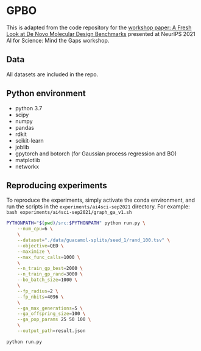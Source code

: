 # GPBO 

This is adapted from the code repository for the [workshop paper: A Fresh Look at De Novo Molecular Design Benchmarks](https://openreview.net/forum?id=gS3XMun4cl_) presented at NeurIPS 2021 AI for Science: Mind the Gaps workshop.


## Data

All datasets are included in the repo.

## Python environment

- python 3.7
- scipy
- numpy
- pandas
- rdkit
- scikit-learn
- joblib
- gpytorch and botorch (for Gaussian process regression and BO)
- matplotlib
- networkx 

## Reproducing experiments

To reproduce the experiments, simply activate the conda environment, and run the scripts in the `experiments/ai4sci-sep2021` directory.
For example: `bash experiments/ai4sci-sep2021/graph_ga_v1.sh`


```bash
PYTHONPATH="$(pwd)/src:$PYTHONPATH" python run.py \
    --num_cpu=6 \
    \
    --dataset="./data/guacamol-splits/seed_1/rand_100.tsv" \
    --objective=QED \
    --maximize \
    --max_func_calls=1000 \
    \
    --n_train_gp_best=2000 \
    --n_train_gp_rand=3000 \
    --bo_batch_size=1000 \
    \
    --fp_radius=2 \
    --fp_nbits=4096 \
    \
    --ga_max_generations=5 \
    --ga_offspring_size=100 \
    --ga_pop_params 25 50 100 \
    \
    --output_path=result.json 
```



```bash
python run.py 
```
